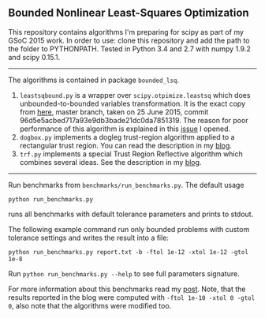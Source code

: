 Bounded Nonlinear Least-Squares Optimization
--------------------------------------------

This repository contains algorithms I'm preparing for scipy as part of my GSoC 2015 work. In order to use: clone this repository and add the path to the folder to PYTHONPATH. Tested in Python 3.4 and 2.7 with numpy 1.9.2 and scipy 0.15.1.

----------------

The algorithms is contained in package `bounded_lsq`.

1. `leastsqbound.py` is a wrapper over `scipy.otpimize.leastsq` which does unbounded-to-bounded variables transformation. It is the exact copy from [here](https://github.com/jjhelmus/leastsqbound-scipy), master branch, taken on 25 June 2015, commit 96d5e5acbed717a93e9db3bade21dc0da7851319. The reason for poor performance of this algorithm is explained in this [issue](https://github.com/jjhelmus/leastsqbound-scipy/issues/6) I opened.
2. `dogbox.py` implements a dogleg trust-region algorithm applied to a rectangular trust region. You can read the description in my [blog](https://nmayorov.wordpress.com/2015/06/19/dogbox-algorithm/).
3. `trf.py` implements a special Trust Region Reflective algorithm which combines several ideas. See the description in my [blog](https://nmayorov.wordpress.com/2015/06/19/trust-region-reflective-algorithm/).

------------

Run benchmarks from `benchmarks/run_benchmarks.py`. The default usage 

```
python run_benchmarks.py
```

runs all benchmarks with default tolerance parameters and prints to stdout.  

The following example command run only bounded problems with custom tolerance settings and writes the result into a file: 

```
python run_benchmarks.py report.txt -b -ftol 1e-12 -xtol 1e-12 -gtol 1e-8 
```

Run `python run_benchmarks.py --help` to see full parameters signature.

For more information about this benchmarks read my [post](https://nmayorov.wordpress.com/2015/06/19/algorithm-benchmarks/). Note, that the results reported in the blog were computed with `-ftol 1e-10 -xtol 0 -gtol 0`, also note that the algorithms were modified too.